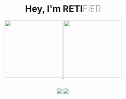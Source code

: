 <h1 align="center">Hey, I'm RETI<span style="font-weight: 100">FIER</span></h1>
<div align="center">
  <a href="https://github.com/retfier">
  <img height="180em" src="https://github-readme-stats.vercel.app/api?username=retifier&show_icons=true&theme=dark&include_all_commits=true&count_private=true"/>
  <img height="180em" src="https://github-readme-stats.vercel.app/api/top-langs/?username=retifier&layout=compact&langs_count=7&theme=dark"/>
</div>
<br>
<div align ="center"> 

  <a href = "mailto:aungnaingwin.2611@gmail.com"><img src="https://img.shields.io/badge/-Gmail-%23333?style=for-the-badge&logo=gmail&logoColor=white" target="_blank"></a>
  <a href="https://www.linkedin.com/in/aung-naing-win-a07206165/" target="_blank"><img src="https://img.shields.io/badge/-LinkedIn-%23333?style=for-the-badge&logo=linkedin&logoColor=white" target="_blank"></a> 
</div>


<!--
**RetiFier/RetiFier** is a ✨ _special_ ✨ repository because its `README.md` (this file) appears on your GitHub profile.

Here are some ideas to get you started:

- 🔭 I’m currently working on ...
- 🌱 I’m currently learning ...
- 👯 I’m looking to collaborate on ...
- 🤔 I’m looking for help with ...
- 💬 Ask me about ...
- 📫 How to reach me: ...
- 😄 Pronouns: ...
- ⚡ Fun fact: ...
-->
